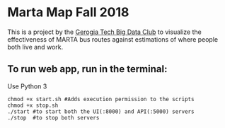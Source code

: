 # Marta Map Fall 2018

This is a project by the [Gerogia Tech Big Data Club](https://github.com/gt-big-data) to visualize the effectiveness of MARTA bus routes against estimations of where people both live and work.


## To run web app, run in the terminal:

Use Python 3
```
chmod +x start.sh #Adds execution permission to the scripts
chmod +x stop.sh
./start #to start both the UI(:8000) and API(:5000) servers
./stop  #to stop both servers
```
